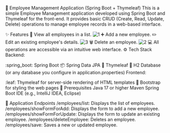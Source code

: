 :briefcase: Employee Management Application (Spring Boot + Thymeleaf)
This is a simple Employee Management application developed using Spring Boot and Thymeleaf for the front-end. It provides basic CRUD (Create, Read, Update, Delete) operations to manage employee records in a web-based interface.

:sparkles: Features
:eyes: View all employees in a list.
![1](https://github.com/user-attachments/assets/0f89dc65-21cf-4da9-872c-5d67c6a7191e)
:heavy_plus_sign: Add a new employee.
:pencil2: Edit an existing employee's details.
![3](https://github.com/user-attachments/assets/5c7b05c1-d4d4-4cf3-98c0-5673b451a1eb)
:wastebasket: Delete an employee.
![2](https://github.com/user-attachments/assets/df280639-3a4f-4b71-b646-6a932c47b532)
:computer: All operations are accessible via an intuitive web interface.
:gear: Tech Stack
Backend:

:spring_boot: Spring Boot
:package: Spring Data JPA
:leafy_green: Thymeleaf
:floppy_disk: H2 Database (or any database you configure in application.properties)
Frontend:

:leaf: Thymeleaf for server-side rendering of HTML templates
:blue_heart: Bootstrap for styling the web pages
:pushpin: Prerequisites
Java 17 or higher
Maven
Spring Boot
IDE (e.g., IntelliJ IDEA, Eclipse)

:book: Application Endpoints
/employees/list: Displays the list of employees.
/employees/showFormForAdd: Displays the form to add a new employee.
/employees/showFormForUpdate: Displays the form to update an existing employee.
/employees/deleteEmployee: Deletes an employee.
/employees/save: Saves a new or updated employee.
